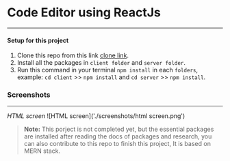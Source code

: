 # Code Editor using ReactJs

---

#### Setup for this project

1. Clone this repo from this link [clone link](https://github.com/Ayush2395/code-editor-using-react-js.git).
2. Install all the packages in `client folder` and `server folder`.
3. Run this command in your terminal `npm install` in each `folders`, example: `cd client` >> `npm install` and `cd server` >> `npm install`.

### Screenshots

---

_HTML screen_
![HTML screen]('./screenshots/html screen.png')

> **Note:** This porject is not completed yet, but the essential packages are installed after reading the docs of packages and research, you can also contribute to this repo to finish this project, It is based on MERN stack.